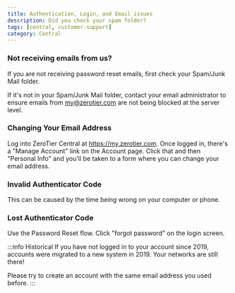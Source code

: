 ```yaml
---
title: Authentication, Login, and Email issues
description: Did you check your spam folder?
tags: [central, customer-support]
category: Central
---
```


### Not receiving emails from us?

If you are not receiving password reset emails, first check your Spam/Junk Mail folder.

If it's not in your Spam/Junk Mail folder, contact your email administrator to ensure emails from my@zerotier.com are not being blocked at the server level.

### Changing Your Email Address

Log into ZeroTier Central at https://my.zerotier.com. Once logged in, there's a "Manage Account" link on the Account page.  Click that and then "Personal Info" and you'll be taken to a form where you can change your email address.

### Invalid Authenticator Code

This can be caused by the time being wrong on your computer or phone.

### Lost Authenticator Code

Use the Password Reset flow. Click "forgot password" on the login screen.

:::info Historical
If you have not logged in to your account since 2019,
accounts were migrated to a new system in 2019. Your networks are still there!

Please try to create an account with the same email address you used before.
:::
